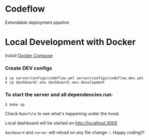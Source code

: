 # Codeflow

Extendable deployment pipeline

# Local Development with Docker
Install [Docker Compose](https://docs.docker.com/compose/install/)

### Create DEV configs
```
$ cp server/configs/codeflow.yml server/configs/codeflow.dev.yml
$ cp dashboard/.env dashboard/.env.development
```

### To start the server and all dependencies run:
```
$ make up
```

Check `Makefile` to see what's happening under the hood.

Local dashboard will be started on [http://localhost:3000](http://localhost:3000)

`dashboard` and `server` will reload on any file change :boom: Happy coding!!!


